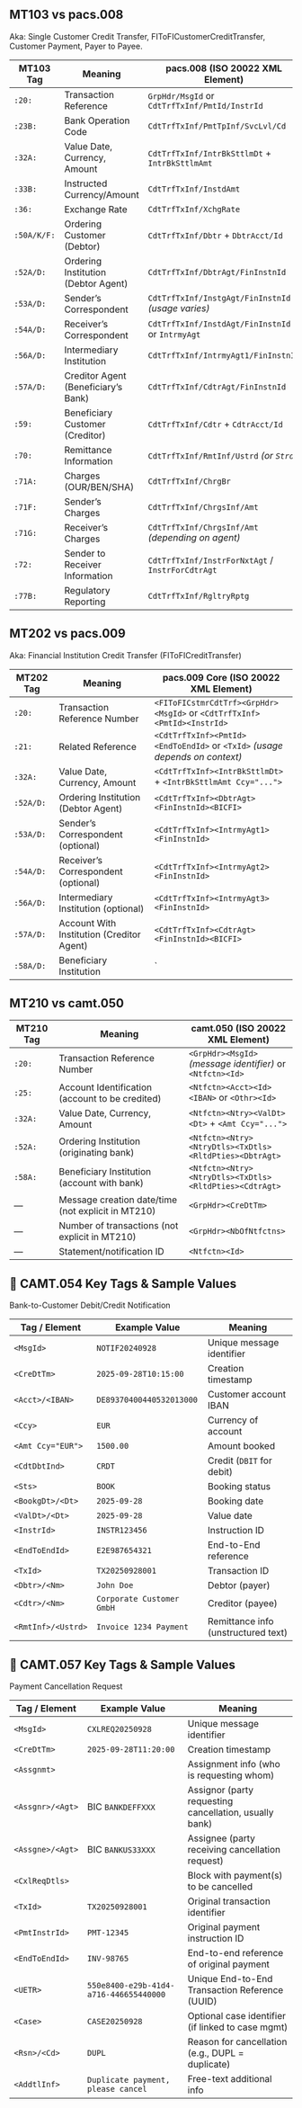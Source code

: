 ## MT103 vs pacs.008 
Aka: Single Customer Credit Transfer, FIToFICustomerCreditTransfer, Customer Payment, Payer to Payee.

| **MT103 Tag** | **Meaning** | **pacs.008 (ISO 20022 XML Element)** |
|---------------|-------------|---------------------------------------|
| `:20:` | Transaction Reference | `GrpHdr/MsgId` or `CdtTrfTxInf/PmtId/InstrId` |
| `:23B:` | Bank Operation Code | `CdtTrfTxInf/PmtTpInf/SvcLvl/Cd` |
| `:32A:` | Value Date, Currency, Amount | `CdtTrfTxInf/IntrBkSttlmDt` + `IntrBkSttlmAmt` |
| `:33B:` | Instructed Currency/Amount | `CdtTrfTxInf/InstdAmt` |
| `:36:` | Exchange Rate | `CdtTrfTxInf/XchgRate` |
| `:50A/K/F:` | Ordering Customer (Debtor) | `CdtTrfTxInf/Dbtr` + `DbtrAcct/Id` |
| `:52A/D:` | Ordering Institution (Debtor Agent) | `CdtTrfTxInf/DbtrAgt/FinInstnId` |
| `:53A/D:` | Sender’s Correspondent | `CdtTrfTxInf/InstgAgt/FinInstnId` *(usage varies)* |
| `:54A/D:` | Receiver’s Correspondent | `CdtTrfTxInf/InstdAgt/FinInstnId` or `IntrmyAgt` |
| `:56A/D:` | Intermediary Institution | `CdtTrfTxInf/IntrmyAgt1/FinInstnId` |
| `:57A/D:` | Creditor Agent (Beneficiary’s Bank) | `CdtTrfTxInf/CdtrAgt/FinInstnId` |
| `:59:` | Beneficiary Customer (Creditor) | `CdtTrfTxInf/Cdtr` + `CdtrAcct/Id` |
| `:70:` | Remittance Information | `CdtTrfTxInf/RmtInf/Ustrd` *(or `Strd`)* |
| `:71A:` | Charges (OUR/BEN/SHA) | `CdtTrfTxInf/ChrgBr` |
| `:71F:` | Sender’s Charges | `CdtTrfTxInf/ChrgsInf/Amt` |
| `:71G:` | Receiver’s Charges | `CdtTrfTxInf/ChrgsInf/Amt` *(depending on agent)* |
| `:72:` | Sender to Receiver Information | `CdtTrfTxInf/InstrForNxtAgt` / `InstrForCdtrAgt` |
| `:77B:` | Regulatory Reporting | `CdtTrfTxInf/RgltryRptg` |

## MT202 vs pacs.009
Aka: Financial Institution Credit Transfer (FIToFICreditTransfer)

| **MT202 Tag** | **Meaning** | **pacs.009 Core (ISO 20022 XML Element)** |
|---------------|-------------|--------------------------------------------|
| `:20:` | Transaction Reference Number | `<FIToFICstmrCdtTrf><GrpHdr><MsgId>` or `<CdtTrfTxInf><PmtId><InstrId>` |
| `:21:` | Related Reference | `<CdtTrfTxInf><PmtId><EndToEndId>` or `<TxId>` *(usage depends on context)* |
| `:32A:` | Value Date, Currency, Amount | `<CdtTrfTxInf><IntrBkSttlmDt>` + `<IntrBkSttlmAmt Ccy="...">` |
| `:52A/D:` | Ordering Institution (Debtor Agent) | `<CdtTrfTxInf><DbtrAgt><FinInstnId><BICFI>` |
| `:53A/D:` | Sender’s Correspondent (optional) | `<CdtTrfTxInf><IntrmyAgt1><FinInstnId>` |
| `:54A/D:` | Receiver’s Correspondent (optional) | `<CdtTrfTxInf><IntrmyAgt2><FinInstnId>` |
| `:56A/D:` | Intermediary Institution (optional) | `<CdtTrfTxInf><IntrmyAgt3><FinInstnId>` |
| `:57A/D:` | Account With Institution (Creditor Agent) | `<CdtTrfTxInf><CdtrAgt><FinInstnId><BICFI>` |
| `:58A/D:` | Beneficiary Institution | `


## MT210 vs camt.050
| **MT210 Tag** | **Meaning** | **camt.050 (ISO 20022 XML Element)** |
|---------------|-------------|---------------------------------------|
| `:20:` | Transaction Reference Number | `<GrpHdr><MsgId>` *(message identifier)* or `<Ntfctn><Id>` |
| `:25:` | Account Identification (account to be credited) | `<Ntfctn><Acct><Id><IBAN>` or `<Othr><Id>` |
| `:32A:` | Value Date, Currency, Amount | `<Ntfctn><Ntry><ValDt><Dt>` + `<Amt Ccy="...">` |
| `:52A:` | Ordering Institution (originating bank) | `<Ntfctn><Ntry><NtryDtls><TxDtls><RltdPties><DbtrAgt>` |
| `:58A:` | Beneficiary Institution (account with bank) | `<Ntfctn><Ntry><NtryDtls><TxDtls><RltdPties><CdtrAgt>` |
| — | Message creation date/time (not explicit in MT210) | `<GrpHdr><CreDtTm>` |
| — | Number of transactions (not explicit in MT210) | `<GrpHdr><NbOfNtfctns>` |
| — | Statement/notification ID | `<Ntfctn><Id>` |


## 📑 CAMT.054 Key Tags & Sample Values  
Bank-to-Customer Debit/Credit Notification

| Tag / Element        | Example Value             | Meaning                                |
|----------------------|---------------------------|----------------------------------------|
| `<MsgId>`            | `NOTIF20240928`           | Unique message identifier              |
| `<CreDtTm>`          | `2025-09-28T10:15:00`     | Creation timestamp                     |
| `<Acct>/<IBAN>`      | `DE89370400440532013000`  | Customer account IBAN                  |
| `<Ccy>`              | `EUR`                     | Currency of account                    |
| `<Amt Ccy="EUR">`    | `1500.00`                 | Amount booked                          |
| `<CdtDbtInd>`        | `CRDT`                    | Credit (`DBIT` for debit)              |
| `<Sts>`              | `BOOK`                    | Booking status                         |
| `<BookgDt>/<Dt>`     | `2025-09-28`              | Booking date                           |
| `<ValDt>/<Dt>`       | `2025-09-28`              | Value date                             |
| `<InstrId>`          | `INSTR123456`             | Instruction ID                         |
| `<EndToEndId>`       | `E2E987654321`            | End-to-End reference                   |
| `<TxId>`             | `TX20250928001`           | Transaction ID                         |
| `<Dbtr>/<Nm>`        | `John Doe`                | Debtor (payer)                         |
| `<Cdtr>/<Nm>`        | `Corporate Customer GmbH` | Creditor (payee)                       |
| `<RmtInf>/<Ustrd>`   | `Invoice 1234 Payment`    | Remittance info (unstructured text)    |



## 📑 CAMT.057 Key Tags & Sample Values  
Payment Cancellation Request

| Tag / Element        | Example Value             | Meaning                                               |
|----------------------|---------------------------|-------------------------------------------------------|
| `<MsgId>`            | `CXLREQ20250928`          | Unique message identifier                             |
| `<CreDtTm>`          | `2025-09-28T11:20:00`     | Creation timestamp                                    |
| `<Assgnmt>`          |                           | Assignment info (who is requesting whom)              |
| `<Assgnr>/<Agt>`     | BIC `BANKDEFFXXX`         | Assignor (party requesting cancellation, usually bank)|
| `<Assgne>/<Agt>`     | BIC `BANKUS33XXX`         | Assignee (party receiving cancellation request)       |
| `<CxlReqDtls>`       |                           | Block with payment(s) to be cancelled                 |
| `<TxId>`             | `TX20250928001`           | Original transaction identifier                       |
| `<PmtInstrId>`       | `PMT-12345`               | Original payment instruction ID                       |
| `<EndToEndId>`       | `INV-98765`               | End-to-end reference of original payment              |
| `<UETR>`             | `550e8400-e29b-41d4-a716-446655440000` | Unique End-to-End Transaction Reference (UUID) |
| `<Case>`             | `CASE20250928`            | Optional case identifier (if linked to case mgmt)     |
| `<Rsn>/<Cd>`         | `DUPL`                    | Reason for cancellation (e.g., DUPL = duplicate)      |
| `<AddtlInf>`         | `Duplicate payment, please cancel` | Free-text additional info                      |


